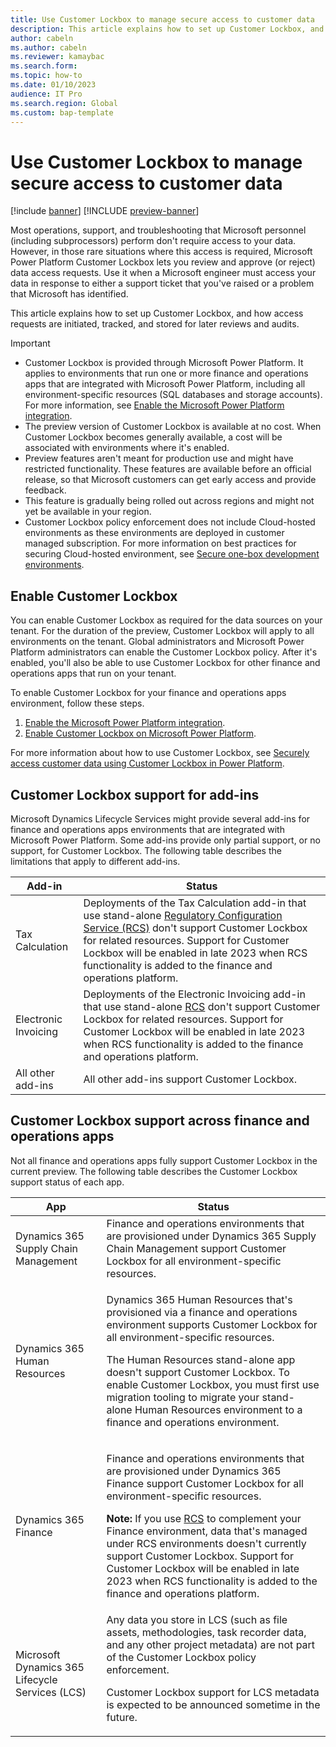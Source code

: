 ```yaml
---
title: Use Customer Lockbox to manage secure access to customer data
description: This article explains how to set up Customer Lockbox, and how access requests are initiated, tracked, and stored for later reviews and audits.
author: cabeln
ms.author: cabeln
ms.reviewer: kamaybac
ms.search.form:
ms.topic: how-to
ms.date: 01/10/2023
audience: IT Pro
ms.search.region: Global
ms.custom: bap-template
---
```


# Use Customer Lockbox to manage secure access to customer data

[!include [banner](../includes/banner.md)]
[!INCLUDE [preview-banner](../includes/preview-banner.md)]

Most operations, support, and troubleshooting that Microsoft personnel (including subprocessors) perform don't require access to your data. However, in those rare situations where this access is required, Microsoft Power Platform Customer Lockbox lets you review and approve (or reject) data access requests. Use it when a Microsoft engineer must access your data in response to either a support ticket that you've raised or a problem that Microsoft has identified.

This article explains how to set up Customer Lockbox, and how access requests are initiated, tracked, and stored for later reviews and audits.

> [!IMPORTANT]
>
> - Customer Lockbox is provided through Microsoft Power Platform. It applies to environments that run one or more finance and operations apps that are integrated with Microsoft Power Platform, including all environment-specific resources (SQL databases and storage accounts). For more information, see [Enable the Microsoft Power Platform integration](../../dev-itpro/power-platform/enable-power-platform-integration.md).
> - The preview version of Customer Lockbox is available at no cost. When Customer Lockbox becomes generally available, a cost will be associated with environments where it's enabled.
> - Preview features aren't meant for production use and might have restricted functionality. These features are available before an official release, so that Microsoft customers can get early access and provide feedback.
> - This feature is gradually being rolled out across regions and might not yet be available in your region.
> - Customer Lockbox policy enforcement does not include Cloud-hosted environments as these environments are deployed in customer managed subscription. For more information on best practices for securing Cloud-hosted environment, see [Secure one-box development environments](../../dev-itpro/dev-tools/secure-developer-vm.md).

## Enable Customer Lockbox

You can enable Customer Lockbox as required for the data sources on your tenant. For the duration of the preview, Customer Lockbox will apply to all environments on the tenant. Global administrators and Microsoft Power Platform administrators can enable the Customer Lockbox policy. After it's enabled, you'll also be able to use Customer Lockbox for other finance and operations apps that run on your tenant.

To enable Customer Lockbox for your finance and operations apps environment, follow these steps.

1. [Enable the Microsoft Power Platform integration](../../dev-itpro/power-platform/enable-power-platform-integration.md).
1. [Enable Customer Lockbox on Microsoft Power Platform](/power-platform/admin/about-lockbox).

For more information about how to use Customer Lockbox, see [Securely access customer data using Customer Lockbox in Power Platform](/power-platform/admin/about-lockbox).

## Customer Lockbox support for add-ins

Microsoft Dynamics Lifecycle Services might provide several add-ins for finance and operations apps environments that are integrated with Microsoft Power Platform. Some add-ins provide only partial support, or no support, for Customer Lockbox. The following table describes the limitations that apply to different add-ins.

| Add-in | Status |
|---|---|
| Tax Calculation | Deployments of the Tax Calculation add-in that use stand-alone [Regulatory Configuration Service (RCS)](../../../finance/localizations/rcs-overview.md) don't support Customer Lockbox for related resources. Support for Customer Lockbox will be enabled in late 2023 when RCS functionality is added to the finance and operations platform. |
| Electronic Invoicing | Deployments of the Electronic Invoicing add-in that use stand-alone [RCS](../../../finance/localizations/rcs-overview.md) don't support Customer Lockbox for related resources. Support for Customer Lockbox will be enabled in late 2023 when RCS functionality is added to the finance and operations platform. |
| All other add-ins | All other add-ins support Customer Lockbox. |

## Customer Lockbox support across finance and operations apps

Not all finance and operations apps fully support Customer Lockbox in the current preview. The following table describes the Customer Lockbox support status of each app.

| App | Status |
|---|---|
| Dynamics 365 Supply Chain Management | Finance and operations environments that are provisioned under Dynamics 365 Supply Chain Management support Customer Lockbox for all environment-specific resources. |
| Dynamics 365 Human Resources | <p>Dynamics 365 Human Resources that's provisioned via a finance and operations environment supports Customer Lockbox for all environment-specific resources.</p><p>The Human Resources stand-alone app doesn't support Customer Lockbox. To enable Customer Lockbox, you must first use migration tooling to migrate your stand-alone Human Resources environment to a finance and operations environment.</p> |
| Dynamics 365 Finance | <p>Finance and operations environments that are provisioned under Dynamics 365 Finance support Customer Lockbox for all environment-specific resources.</p><p><strong>Note:</strong> If you use [RCS](../../../finance/localizations/rcs-overview.md) to complement your Finance environment, data that's managed under RCS environments doesn't currently support Customer Lockbox. Support for Customer Lockbox will be enabled in late 2023 when RCS functionality is added to the finance and operations platform.</p> |
| Microsoft Dynamics 365 Lifecycle Services (LCS) | Any data you store in LCS (such as file assets, methodologies, task recorder data, and any other project metadata) are not part of the Customer Lockbox policy enforcement. <p>Customer Lockbox support for LCS metadata is expected to be announced sometime in the future.</p> |
